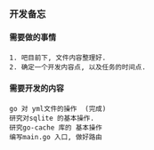 ### 开发备忘

#### 需要做的事情
    1. 吧目前下, 文件内容整理好.
    2. 确定一个开发内容点, 以及任务的时间点.

#### 需要开发的内容
    go 对 yml文件的操作  (完成)
    研究对sqlite 的基本操作. 
    研究go-cache 库的 基本操作
    编写main.go 入口, 做好路由